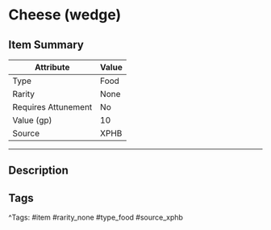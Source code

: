 # Cheese (wedge)

## Item Summary

| Attribute            | Value                        |
|----------------------|------------------------------|
| Type                 | Food |
| Rarity               | None             |
| Requires Attunement  | No                |
| Value (gp)           | 10    |
| Source               | XPHB |

---

## Description



## Tags

^Tags: #item #rarity_none #type_food #source_xphb